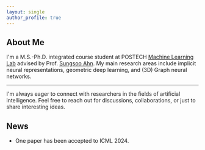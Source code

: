 ```yaml
---
layout: single
author_profile: true
---
```


<!-- You can uncomment the below line if you have a professional or personal icon that represents you or your blog's brand -->
<!-- ![icon](/assets/icon/about.png) --> 


## About Me

I'm a M.S.-Ph.D. integrated course student at POSTECH [Machine Learning Lab](https://ml.postech.ac.kr/) advised by Prof. [Sungsoo Ahn](https://sites.google.com/view/sungsooahn0215/home).  My main research areas include implicit neural representations, geometric deep learning, and (3D) Graph neural networks. 

---

I'm always eager to connect with researchers in the fields of artificial intelligence. Feel free to reach out for discussions, collaborations, or just to share interesting ideas.

## News
* One paper has been accepted to ICML 2024.